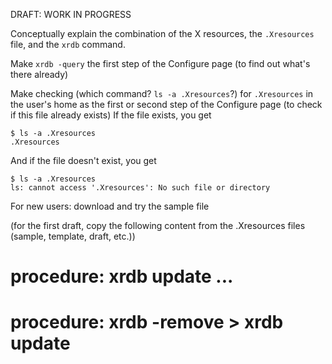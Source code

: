 DRAFT: WORK IN PROGRESS

Conceptually explain the combination of the X resources, the `.Xresources` file, and the `xrdb` command.
    
Make `xrdb -query` the first step of the Configure page (to find out what's there already)

Make checking (which command? `ls -a .Xresources`?)  for `.Xresources` in the user's home as the first or second step of the Configure page (to check if this file already exists)
If the file exists, you get
```
$ ls -a .Xresources
.Xresources
```
And if the file doesn't exist, you get
```
$ ls -a .Xresources
ls: cannot access '.Xresources': No such file or directory
```

For new users: download and try the sample file

(for the first draft, copy the following content from the .Xresources files (sample, template, draft, etc.))

# procedure: xrdb update ...

# procedure: xrdb -remove > xrdb update
